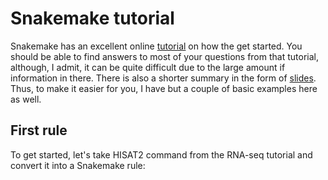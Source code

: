 # Snakemake tutorial
Snakemake has an excellent online [tutorial](https://snakemake.readthedocs.io/en/stable/tutorial/tutorial.html) on how the get started. You should be able to find answers to most of your questions from that tutorial, although, I admit, it can be quite difficult due to the large amount if information in there. There is also a shorter summary in the form of [slides](http://slides.com/johanneskoester/snakemake-tutorial-2016#/). Thus, to make it easier for you, I have but a couple of basic examples here as well.

## First rule
To get  started, let's take HISAT2 command from the RNA-seq tutorial and convert it into a Snakemake rule:
	
<!--stackedit_data:
eyJoaXN0b3J5IjpbLTE4MDQ1NDA0OF19
-->
